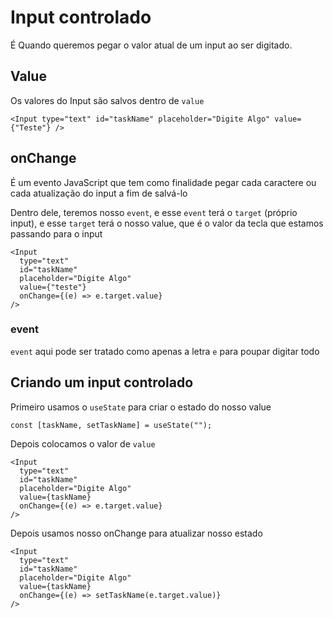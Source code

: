 # Input controlado

É Quando queremos pegar o valor atual de um input ao ser digitado.

## Value

Os valores do Input são salvos dentro de `value`

```tsx
<Input type="text" id="taskName" placeholder="Digite Algo" value={"Teste"} />
```

## onChange

É um evento JavaScript que tem como finalidade pegar cada caractere ou cada atualização do input a fim de salvá-lo

Dentro dele, teremos nosso `event`, e esse `event` terá o `target` (próprio input), e esse `target` terá o nosso value, que é o valor da tecla que estamos passando para o input

```tsx
<Input
  type="text"
  id="taskName"
  placeholder="Digite Algo"
  value={"teste"}
  onChange={(e) => e.target.value}
/>
```

### event

`event` aqui pode ser tratado como apenas a letra `e` para poupar digitar todo

## Criando um input controlado

Primeiro usamos o `useState` para criar o estado do nosso value

```tsx
const [taskName, setTaskName] = useState("");
```

Depois colocamos o valor de `value`

```tsx
<Input
  type="text"
  id="taskName"
  placeholder="Digite Algo"
  value={taskName}
  onChange={(e) => e.target.value}
/>
```

Depois usamos nosso onChange para atualizar nosso estado

```tsx
<Input
  type="text"
  id="taskName"
  placeholder="Digite Algo"
  value={taskName}
  onChange={(e) => setTaskName(e.target.value)}
/>
```
